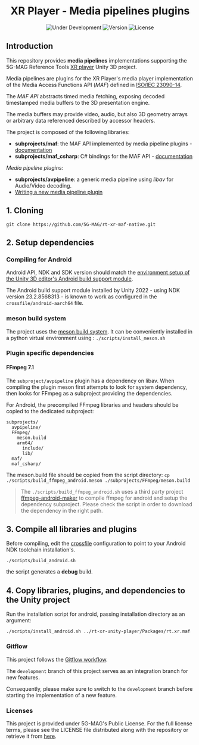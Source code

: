 <h1 align="center">XR Player - Media pipelines plugins</h1>
<p align="center">
  <img src="https://img.shields.io/badge/Status-Under_Development-yellow" alt="Under Development">
  <img src="https://img.shields.io/github/v/tag/5G-MAG/rt-xr-maf-native?label=version" alt="Version">
  <img src="https://img.shields.io/badge/License-5G--MAG%20Public%20License%20(v1.0)-blue" alt="License">
</p>

## Introduction

This repository provides **media pipelines** implementations supporting the 5G-MAG Reference Tools [XR player](https://github.com/5G-MAG/rt-xr-unity-player) Unity 3D project.

Media pipelines are plugins for the XR Player's media player implementation of the Media Access Functions API (*MAF*) defined in [ISO/IEC 23090-14](https://www.iso.org/obp/ui/#iso:std:iso-iec:23090:-14:ed-1:v1:en). 

The *MAF API* abstracts timed media fetching, exposing decoded timestamped media buffers to the 3D presentation engine.

The media buffers may provide video, audio, but also 3D geometry arrays or arbitrary data referenced described by accessor headers.

The project is composed of the following libraries:
- **subprojects/maf**: the MAF API implemented by media pipeline plugins - [documentation](docs/maf.md)
- **subprojects/maf_csharp**: C# bindings for the MAF API - [documentation](docs/csharp_bindings.md)

*Media pipeline plugins:*
- **subprojects/avpipeline**: a generic media pipeline using *libav* for Audio/Video decoding.
- [Writing a new media pipeline plugin](docs/plugins.md)


## 1. Cloning

```
git clone https://github.com/5G-MAG/rt-xr-maf-native.git
```

## 2. Setup dependencies

### Compiling for Android

Android API, NDK and SDK version should match the [environment setup of the Unity 3D editor's Android build support module](https://docs.unity3d.com/Manual/android-sdksetup.html).

The Android build support module installed by Unity 2022 - using NDK version 23.2.8568313 - is known to work as configured in the `crossfile/android-aarch64` file.


### meson build system

The project uses the [meson build system](https://mesonbuild.com/Quick-guide.html). It can be conveniently installed in a python virtual environment using : `./scripts/install_meson.sh`


### Plugin specific dependencies

#### FFmpeg 7.1

The `subproject/avpipeline` plugin has a dependency on libav. When compiling the plugin meson first attempts to look for system dependency, then looks for FFmpeg as a subproject providing the dependencies.

For Android, the precompiled FFmpeg libraries and headers should be copied to the dedicated subproject:
```
subprojects/
  avpipeline/
  FFmpeg/
    meson.build
    arm64/
      include/
      lib/
  maf/
  maf_csharp/
```

The meson.build file should be copied from the script directory:
`cp ./scripts/build_ffmpeg_android.meson ./subprojects/FFmpeg/meson.build`

> The `./scripts/build_ffmpeg_android.sh` uses a third party project [ffmpeg-android-maker](https://github.com/Javernaut/ffmpeg-android-maker) to compile ffmpeg for android and setup the dependency subproject. Please check the script in order to download the dependency in the right path.


## 3. Compile all libraries and plugins

Before compiling, edit the [crossfile](https://mesonbuild.com/Cross-compilation.html#cross-file-locations) configuration to point to your Android NDK toolchain installation's.

```
./scripts/build_android.sh
```

the script generates a **debug** build.

## 4. Copy libraries, plugins, and dependencies to the Unity project

Run the installation script for android, passing installation directory as an argument:
```
./scripts/install_android.sh ../rt-xr-unity-player/Packages/rt.xr.maf
```


### Gitflow

This project follows the [Gitflow workflow](https://www.atlassian.com/git/tutorials/comparing-workflows/gitflow-workflow). 

The `development` branch of this project serves as an integration branch for new features. 

Consequently, please make sure to switch to the `development` branch before starting the implementation of a new feature.


### Licenses

This project is provided under 5G-MAG's Public License. For the full license terms, please see the LICENSE file distributed along with the repository or retrieve it from [here](https://drive.google.com/file/d/1cinCiA778IErENZ3JN52VFW-1ffHpx7Z/view).

